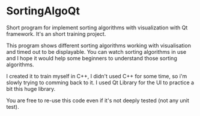 # SortingAlgoQt
Short program for implement sorting algorithms with visualization with Qt framework. It's an short training project.


This program shows different sorting algorithms working with visualisation and timed out to be displayable. 
You can watch sorting algorithms in use and I hope it would help some beginners to understand those sorting algorithms. 

I created it to train myself in C++, I didn't used C++ for some time, so i'm slowly trying to comming back to it.
I used Qt Library for the UI to practice a bit this huge library.

You are free to re-use this code even if it's not deeply tested (not any unit test).
